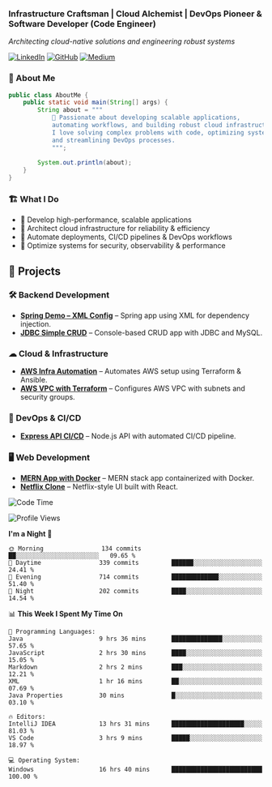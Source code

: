 ### Infrastructure Craftsman | Cloud Alchemist | DevOps Pioneer & Software Developer (Code Engineer)
*Architecting cloud-native solutions and engineering robust systems*

[![LinkedIn](https://img.shields.io/badge/-LinkedIn-0A66C2?style=flat&logo=linkedin)](https://www.linkedin.com/in/kavishka-sasindu-5b9085265/)
[![GitHub](https://img.shields.io/badge/-GitHub-181717?style=flat&logo=github)](https://github.com/KavishkaSasindu)
[![Medium](https://img.shields.io/badge/-Medium-000000?style=flat&logo=medium)](https://medium.com/@sasindu0215)


### 👋 About Me  

```java
public class AboutMe {
    public static void main(String[] args) {
        String about = """
            🚀 Passionate about developing scalable applications, 
            automating workflows, and building robust cloud infrastructure. 
            I love solving complex problems with code, optimizing systems for performance, 
            and streamlining DevOps processes.
            """;
        
        System.out.println(about);
    }
}
```

### 🏗 What I Do  
- 🔹 Develop high-performance, scalable applications  
- 🔹 Architect cloud infrastructure for reliability & efficiency  
- 🔹 Automate deployments, CI/CD pipelines & DevOps workflows  
- 🔹 Optimize systems for security, observability & performance


## 🚀 Projects  

### 🛠 Backend Development  
- **[Spring Demo – XML Config](https://github.com/KavishkaSasindu/SpringDemo_learn_xml_configuration.git)** – Spring app using XML for dependency injection.  
- **[JDBC Simple CRUD](https://github.com/KavishkaSasindu/jdbc_simple_crud.git)** – Console-based CRUD app with JDBC and MySQL.  

### ☁ Cloud & Infrastructure  
- **[AWS Infra Automation](https://github.com/KavishkaSasindu/Automate_aws_infrastructure-_with_terraform_and_automate_deployement_with_ansible.git)** – Automates AWS setup using Terraform & Ansible.  
- **[AWS VPC with Terraform](https://github.com/KavishkaSasindu/terraform_aws_vpc.git)** – Configures AWS VPC with subnets and security groups.  

### 🚀 DevOps & CI/CD  
- **[Express API CI/CD](https://github.com/KavishkaSasindu/express-api-CI-CD.git)** – Node.js API with automated CI/CD pipeline.  

### 🖥 Web Development  
- **[MERN App with Docker](https://github.com/KavishkaSasindu/mern-sample-application-with-docker.git)** – MERN stack app containerized with Docker.  
- **[Netflix Clone](https://github.com/KavishkaSasindu/my_clone_react_netflix.git)** – Netflix-style UI built with React.


<!--START_SECTION:waka-->
![Code Time](http://img.shields.io/badge/Code%20Time-16%20hrs%2052%20mins-blue)

![Profile Views](http://img.shields.io/badge/Profile%20Views-397-blue)

**I'm a Night 🦉** 

```text
🌞 Morning                134 commits         ██░░░░░░░░░░░░░░░░░░░░░░░   09.65 % 
🌆 Daytime                339 commits         ██████░░░░░░░░░░░░░░░░░░░   24.41 % 
🌃 Evening                714 commits         █████████████░░░░░░░░░░░░   51.40 % 
🌙 Night                  202 commits         ████░░░░░░░░░░░░░░░░░░░░░   14.54 % 
```


📊 **This Week I Spent My Time On** 

```text
💬 Programming Languages: 
Java                     9 hrs 36 mins       ██████████████░░░░░░░░░░░   57.65 % 
JavaScript               2 hrs 30 mins       ████░░░░░░░░░░░░░░░░░░░░░   15.05 % 
Markdown                 2 hrs 2 mins        ███░░░░░░░░░░░░░░░░░░░░░░   12.21 % 
XML                      1 hr 16 mins        ██░░░░░░░░░░░░░░░░░░░░░░░   07.69 % 
Java Properties          30 mins             █░░░░░░░░░░░░░░░░░░░░░░░░   03.10 % 

🔥 Editors: 
IntelliJ IDEA            13 hrs 31 mins      ████████████████████░░░░░   81.03 % 
VS Code                  3 hrs 9 mins        █████░░░░░░░░░░░░░░░░░░░░   18.97 % 

💻 Operating System: 
Windows                  16 hrs 40 mins      █████████████████████████   100.00 % 
```


<!--END_SECTION:waka-->


